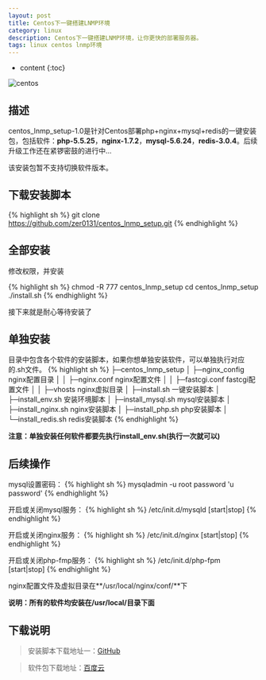 ```yaml
---
layout: post
title: Centos下一键搭建LNMP环境
category: linux
description: Centos下一键搭建LNMP环境，让你更快的部署服务器。
tags: linux centos lnmp环境
---
```


* content
{:toc}

![centos](http://7xj4mc.com1.z0.glb.clouddn.com/centos_logo.png)

## 描述

centos_lnmp_setup-1.0是针对Centos部署php+nginx+mysql+redis的一键安装包，包括软件：**php-5.5.25**，**nginx-1.7.2**，**mysql-5.6.24**，**redis-3.0.4**。后续升级工作还在紧锣密鼓的进行中...

<!--more-->

该安装包暂不支持切换软件版本。

## 下载安装脚本

{% highlight sh %}
git clone https://github.com/zer0131/centos_lnmp_setup.git
{% endhighlight %}

## 全部安装

修改权限，并安装

{% highlight sh %}
chmod -R 777 centos_lnmp_setup
cd centos_lnmp_setup
./install.sh
{% endhighlight %}

接下来就是耐心等待安装了

## 单独安装

目录中包含各个软件的安装脚本，如果你想单独安装软件，可以单独执行对应的.sh文件。
{% highlight sh %}
├─centos_lnmp_setup
│  ├─nginx_config          nginx配置目录
│  │  ├─nginx.conf         nginx配置文件
│  │  ├─fastcgi.conf       fastcgi配置文件
│  │  ├─vhosts             nginx虚拟目录
│  ├─install.sh            一键安装脚本
│  ├─install_env.sh        安装环境脚本
│  ├─install_mysql.sh      mysql安装脚本
│  ├─install_nginx.sh      nginx安装脚本
│  ├─install_php.sh        php安装脚本
│  └─install_redis.sh      redis安装脚本
{% endhighlight %}

**注意：单独安装任何软件都要先执行install_env.sh(执行一次就可以)**

## 后续操作

mysql设置密码：
{% highlight sh %}
mysqladmin -u root password 'u password'
{% endhighlight %}

开启或关闭mysql服务：
{% highlight sh %}
/etc/init.d/mysqld [start|stop]
{% endhighlight %}

开启或关闭nginx服务：
{% highlight sh %}
/etc/init.d/nginx [start|stop]
{% endhighlight %}

开启或关闭php-fmp服务：
{% highlight sh %}
/etc/init.d/php-fpm [start|stop]
{% endhighlight %}

nginx配置文件及虚拟目录在**/usr/local/nginx/conf/**下

**说明：所有的软件均安装在/usr/local/目录下面**

## 下载说明

> 安装脚本下载地址一：[GitHub](https://github.com/zer0131/centos_lnmp_setup/releases)

> 软件包下载地址：[百度云](http://pan.baidu.com/s/1o6uYAlc)
